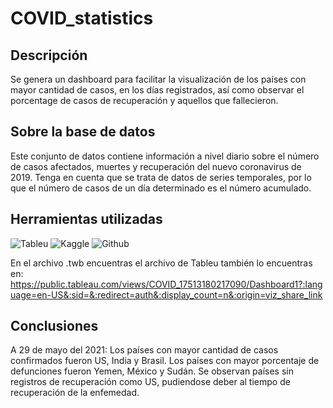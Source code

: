 # COVID_statistics

## Descripción 
Se genera un dashboard para facilitar la visualización de los países con mayor cantidad de casos, en los días registrados, 
así como observar el porcentage de casos de recuperación y aquellos que fallecieron.

## Sobre la base de datos

Este conjunto de datos contiene información a nivel diario sobre el número de casos afectados, muertes y recuperación del nuevo coronavirus de 2019. Tenga en cuenta que se trata de datos de series temporales, por lo que el número de casos de un día determinado es el número acumulado.

## Herramientas utilizadas
![Tableu](https://img.shields.io/badge/Tableau-E97627?style=for-the-badge&logo=Tableau&logoColor=white)
![Kaggle](https://img.shields.io/badge/Kaggle-035a7d?style=for-the-badge&logo=kaggle&logoColor=white)
![Github](https://img.shields.io/badge/github-121013?style=for-the-badge&logo=github&logoColor=white)

En el archivo .twb encuentras el archivo de Tableu 
también lo encuentras en:
https://public.tableau.com/views/COVID_17513180217090/Dashboard1?:language=en-US&:sid=&:redirect=auth&:display_count=n&:origin=viz_share_link

## Conclusiones 
A 29 de mayo del 2021: 
Los países con mayor cantidad de casos confirmados fueron US, India y Brasil.
Los países con mayor porcentaje de defunciones fueron Yemen, México y Sudán.
Se observan países sin registros de recuperación como US, pudiendose deber al tiempo de recuperación de la enfemedad. 
